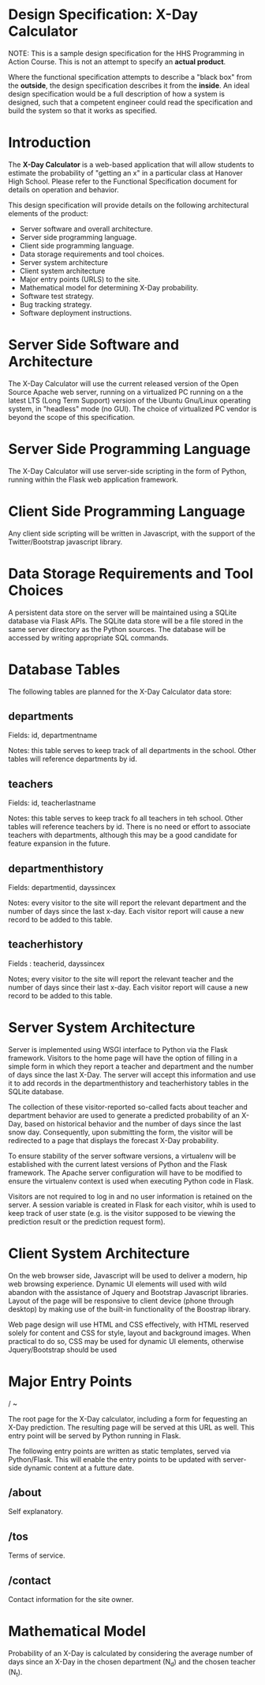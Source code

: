 Design Specification: X-Day Calculator
======================================

NOTE: This is a sample design specification for the HHS Programming in Action 
Course. This is not an attempt to specify an **actual product**.

Where the functional specification attempts to describe a "black box" from 
the **outside**, the design specification describes it from the **inside**. 
An ideal design specification would be a full description of how a system is 
designed, such that a competent engineer could read the specification and 
build the system so that it works as specified.

Introduction
============

The **X-Day Calculator** is a web-based application that will allow students 
to estimate the probability of "getting an x" in a particular class at Hanover 
High School. Please refer to the Functional Specification document for details 
on operation and behavior.

This design specification will provide details on the following architectural 
elements of the product:

* Server software and overall architecture.
* Server side programming language.
* Client side programming language.
* Data storage requirements and tool choices.
* Server system architecture 
* Client system architecture
* Major entry points (URLS) to the site.
* Mathematical model for determining X-Day probability.
* Software test strategy.
* Bug tracking strategy.
* Software deployment instructions.

Server Side Software and Architecture
=====================================

The X-Day Calculator will use the current released version of the Open Source
Apache web server, running on a virtualized PC running on a the latest LTS 
(Long Term Support) version of the Ubuntu Gnu/Linux operating system, in 
"headless" mode (no GUI). The choice of virtualized PC vendor is beyond the 
scope of this specification.

Server Side Programming Language
================================

The X-Day Calculator will use server-side scripting in the form of Python, 
running within the Flask web application framework. 

Client Side Programming Language
================================

Any client side scripting will be written in Javascript, with the support
of the Twitter/Bootstrap javascript library.

Data Storage Requirements and Tool Choices
==========================================

A persistent data store on the server will be maintained using a SQLite 
database via Flask APIs. The SQLite data store will be a file stored in 
the same server directory as the Python sources. The database will be
accessed by writing appropriate SQL commands.

Database Tables
===============

The following tables are planned for the X-Day Calculator data store:

departments
-----------
Fields: id, departmentname

Notes: this table serves to keep track of all departments in the school.
Other tables will reference departments by id.

teachers
--------
Fields: id, teacherlastname

Notes: this table serves to keep track fo all teachers in teh school.
Other tables will reference teachers by id. There is no need or effort
to associate teachers with departments, although this may be a good
candidate for feature expansion in the future.

departmenthistory
-----------------
Fields: departmentid, dayssincex

Notes: every visitor to the site will report the relevant department and 
the number of days since the last x-day. Each visitor report will cause 
a new record to be added to this table. 

teacherhistory
--------------
Fields : teacherid, dayssincex

Notes; every visitor to the site will report the relevant teacher and
the number of days since their last x-day. Each visitor report will cause
a new record to be added to this table.

Server System Architecture
==========================

Server is implemented using WSGI interface to Python via the Flask framework.
Visitors to the home page will have the option of filling in a simple form
in which they report a teacher and department and the number of  days since
the last X-Day. The server will accept this information and use it to add
records in the departmenthistory and teacherhistory tables in the SQLite 
database.

The collection of these visitor-reported so-called facts about teacher
and department behavior are used to generate a predicted probability of
an X-Day, based on historical behavior and the number of days since the last
snow day. Consequently, upon submitting the form, the visitor will be 
redirected to a page that displays the forecast X-Day probability.

To ensure stability of the server software versions, a virtualenv will be
established with the current latest versions of Python and the Flask 
framework. The Apache server configuration will have to be modified to ensure
the virtualenv context is used when executing Python code in Flask.

Visitors are not required to log in and no user information is retained
on the server. A session variable is created in Flask for each visitor, 
whih is used to keep track of user state (e.g. is the visitor supposed
to be viewing the prediction result or the prediction request form).

Client System Architecture
==========================

On the web browser side, Javascript will be used to deliver a modern, hip web
browsing experience. Dynamic UI elements will used with wild abandon with the
assistance of Jquery and Bootstrap Javascript libraries.  Layout of the page 
will be responsive to client device (phone through desktop) by making use
of the built-in functionality of the Boostrap library.

Web page design will use HTML and CSS effectively, with HTML reserved solely
for content and CSS for style, layout and background images. When practical
to do so, CSS may be used for dynamic UI elements, otherwise Jquery/Bootstrap
should be used

Major Entry Points
==================

/
~

The root page for the X-Day calculator, including a form for fequesting an X-Day
prediction. The resulting page will be served at this URL as well. This entry point 
will be served by Python running in Flask.

The following entry points are written as static templates, served via Python/Flask. 
This will enable the entry points to be updated with server-side dynamic content 
at a futture date.

/about
------

Self explanatory.

/tos
----

Terms of service.

/contact
--------

Contact information for the site owner.

Mathematical Model
==================

Probability of an X-Day is calculated by considering the average number of days since
an X-Day in the chosen department (N<sub>d</sub>) and the chosen teacher (N<sub>t</sub>). 
